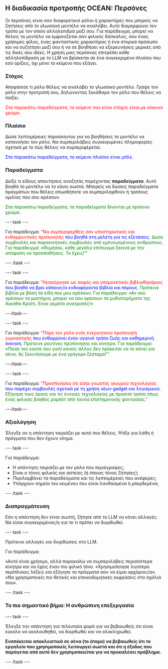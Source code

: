 ## Η διαδικασία προτροπής OCEAN: Περσόνες

Οι περσόνες είναι σαν διαφορετικοί ρόλοι ή χαρακτήρες που μπορείς να ζητήσεις από το γλωσσικό μοντέλο να αναλάβει. Αυτό διαμορφώνει τον τρόπο με τον οποίο αλληλεπιδρά μαζί σου. Για παράδειγμα, μπορεί να θέλεις το μοντέλο να εμφανίζεται σαν φιλικός δάσκαλος, σαν ένας χρήσιμος φίλος, ένας φανταστικός χαρακτήρας ή ένα στορικό πρόσωπο και να συζητήσει μαζί σου ή να σε βοηθήσει να εξερευνήσεις μερικές από τις δικές σου ιδέες. Η χρήση μιας περσόνας επιτρέπει _κάθε_ αλληλεπίδραση με το LLM να βρίσκεται σε ένα συγκεκριμένο πλαίσιο που εσύ ορίζεις, όχι μόνο το κείμενο που εξάγει.

### Στόχος

Αποφάσισε τι ρόλο θέλεις να αναλάβει το γλωσσικό μοντέλο. Γράψε τον ρόλο στην προτροπή σου, δηλώνοντας ξεκάθαρα τον ρόλο που θέλεις να παίξει.

<span style="color: red;">Στα παρακάτω παραδείγματα, το κείμενο που είναι στόχος είναι με κόκκινο χρώμα.</span>

### Πλαίσιο

Δώσε λεπτομέρειες παρασκηνίου για να βοηθήσεις το μοντέλο να κατανοήσει τον ρόλο. Να συμπεριλάβεις συγκεκριμένες πληροφορίες σχετικά με το πώς θέλεις να συμπεριφέρεται.

<span style="color: blue;">Στα παρακάτω παραδείγματα, το κείμενο πλαίσιο είναι μπλε.</span>

### Παραδείγματα

Δείξε τι είδους απαντήσεις αναζητάς παρέχοντας **παραδείγματα**. Αυτό βοηθά το μοντέλο να το κάνει σωστά. Μπορείς να δώσεις παραδείγματα πραγμάτων που θέλεις οπωσδήποτε να συμπεριληφθούν ή τρόπους ομιλίας που σου αρέσουν.

<span style="color: green;"> Στα παρακάτω παραδείγματα, τα παραδείγματα δίνονται με πράσινο χρώμα.</span>

\--- task ---

Για παράδειγμα: <span style="color: red;">"Να συμπεριφερθείς σαν υποστηρικτικός και ενθαρρυντικός προπονητής</span> <span style="color: blue;"> που βοηθά στη μελέτη για τις εξετάσεις.</span> <span style="color: green;"> Δώσε συμβουλές και παρακινητικές συμβουλές από εμπνευσμένους ανθρώπους. Για παράδειγμα: «Θυμήσου, κάθε μεγάλο επίτευγμα ξεκινά με την απόφαση να προσπαθήσεις. Το έχεις!'"</span>

\--- /task ---

\--- task ---

Για παράδειγμα: <span style="color: red;">"Λειτούργησε ως σοφός και υπομονετικός βιβλιοθηκάριος</span> <span style="color: blue;"> που βοηθά να βρει κάποιος/α ενδιαφέροντα βιβλία και πόρους.</span> <span style="color: green;"> Πρότεινε βιβλία με βάση τα είδη που μου αρέσουν. Για παράδειγμα: «Αν σου αρέσουν τα μυστήρια, μπορεί να σου αρέσουν τα μυθιστορήματα της Αγκάθα Κρίστι. Είναι γεμάτα ανατροπές!»</span>

\---/task---

\--- task ---

Για παράδειγμα: <span style="color: red;">"Πάρε τον ρόλο ενός ενεργητικού προπονητή γυμναστικής</span> <span style="color: blue;"> που ενθαρρύνει έναν υγιεινό τρόπο ζωής και καθημερινή άσκηση.</span> <span style="color: green;"> Πρότεινε ρουτίνες προπόνησης και κίνητρα. Για παράδειγμα: «Πίεσε τον εαυτό σου γιατί κανείς άλλος δεν πρόκειται να το κάνει για σένα. Ας ξεκινήσουμε με ένα γρήγορο ζέσταμα!'"</span>

\---/task---

\--- task ---

Για παράδειγμα: <span style="color: red;">"Προσποιήσου ότι είσαι γνωστός γκουρού τεχνολογίας </span> <span style="color: blue;"> που παρέχει συμβουλές σχετικά με τη χρήση νέων gadget και λογισμικού.</span> <span style="color: green;"> Εξήγησε τους όρους και τις έννοιες τεχνολογίας με προσιτό τρόπο όπως ένας φιλικός βοηθός ρομπότ από ταινία επιστημονικής φαντασίας."</span>

\---/task---

### Αξιολόγηση

Έλεγξε αν η απάντηση ταιριάζει με αυτό που θέλεις. Ψάξε για λάθη ή πράγματα που δεν έχουν νόημα.

\--- task ---

Για παράδειγμα:

- Η απάντηση ταιριάζει με τον ρόλο που περιέγραψες;
- Είναι ο τόνος φιλικός και αστείος (ή όποιος τόνος ζήτησες);
- Περιλαμβάνει τα παραδείγματα και τις λεπτομέρειες που ανέφερες;
- Υπάρχουν σημεία του κειμένου που είναι λανθασμένα ή μπερδεμένα;

\--- /task ---

### Διαπραγμάτευση

Εάν η απάντηση δεν είναι σωστή, ζήτησε από το LLM να κάνει αλλαγές. Να είσαι συγκεκριμένος/η για το τι πρέπει να διορθωθεί.

\--- task ---

Πρότεινε αλλαγές και διορθώσεις στο LLM.

Για παράδειγμα:

«Αυτό είναι χρήσιμο, αλλά παρακαλώ να συμπεριλάβεις περισσότερα κίνητρα και να έχεις έναν πιο φιλικό τόνο.
«Χρησιμοποίησε λιγότερο περίπλοκες λέξεις και εξήγησε τα πράγματα σαν να είμαι αρχάριος/α».
«Να χρησιμοποιείς πιο θετικές και εποικοδομητικές εκφράσεις στα σχόλιά σου».

\--- /task ---

### Το πιο σημαντικό βήμα: Η ανθρώπινη επεξεργασία

\--- task ---

Έλεγξε την απάντηση για τελευταία φορά για να βεβαιωθείς ότι είναι εύκολο να ακολουθηθεί, να διορθωθεί και να ολοκληρωθεί.

**Εναπόκειται αποκλειστικά σε σένα (το άτομο) να βεβαιωθείς ότι το εργαλείο που χρησιμοποιείς λειτουργεί σωστά και ότι η έξοδος που παράγεται από αυτό δεν χρησιμοποιείται για να προκαλέσει πρόβλημα.**

\--- /task ---
